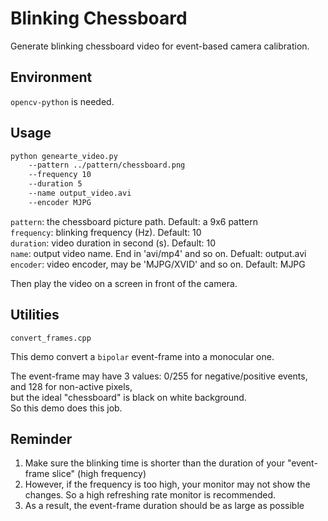 
# Blinking Chessboard

Generate blinking chessboard video for event-based camera calibration.


## Environment
`opencv-python` is needed.  


## Usage
```bash
python genearte_video.py
    --pattern ../pattern/chessboard.png
    --frequency 10
    --duration 5
    --name output_video.avi
    --encoder MJPG
```
`pattern`: the chessboard picture path. Default: a 9x6 pattern  
`frequency`: blinking frequency (Hz). Default: 10  
`duration`: video duration in second (s). Default: 10  
`name`: output video name. End in 'avi/mp4' and so on. Defualt: output.avi  
`encoder`: video encoder, may be 'MJPG/XVID' and so on. Default: MJPG  

Then play the video on a screen in front of the camera.


## Utilities
`convert_frames.cpp`

This demo convert a `bipolar` event-frame into a monocular one.

The event-frame may have 3 values: 0/255 for negative/positive events, and 128 for non-active pixels,  
but the ideal "chessboard" is black on white background.  
So this demo does this job.



## Reminder
1. Make sure the blinking time is shorter than the duration of your "event-frame slice" (high frequency)  
2. However, if the frequency is too high, your monitor may not show the changes. So a high refreshing rate monitor is recommended.
3. As a result, the event-frame duration should be as large as possible  
